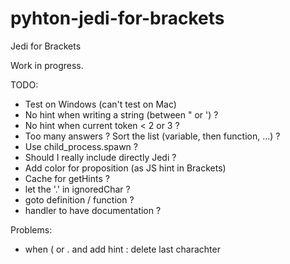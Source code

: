 pyhton-jedi-for-brackets
========================
Jedi for Brackets


Work in progress.


TODO:
* Test on Windows (can't test on Mac)
* No hint when writing a string (between " or ') ?
* No hint when current token < 2 or 3 ?
* Too many answers ? Sort the list (variable, then function, ...) ?
* Use child_process.spawn ?
* Should I really include directly Jedi ?
* Add color for proposition (as JS hint in Brackets)
* Cache for getHints ?
* let the '.' in ignoredChar ?
* goto definition / function ?
* handler to have documentation ?

Problems:
* when ( or . and add hint : delete last charachter